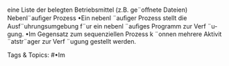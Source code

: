 eine Liste der belegten Betriebsmittel (z.B. ge¨oﬀnete Dateien)
Nebenl¨auﬁger Prozess
•Ein nebenl ¨auﬁger Prozess stellt die Ausf¨uhrungsumgebung f¨ur ein nebenl ¨auﬁges Programm zur Verf ¨u-
gung.
•Im Gegensatz zum sequenziellen Prozess k ¨onnen mehrere Aktivit ¨atstr¨ager zur Verf ¨ugung gestellt werden.

   Tags & Topics:
   #•Im